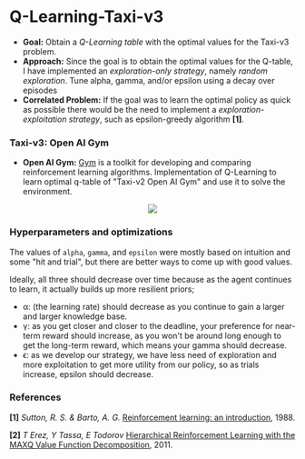 # Q-Learning-Taxi-v3

- **Goal:** Obtain a *Q-Learning table* with the optimal values for the Taxi-v3 problem.
- **Approach:** Since the goal is to obtain the optimal values for the Q-table, I have implemented an *exploration-only strategy*, namely *random exploration*. Tune alpha, gamma, and/or epsilon using a decay over episodes
- **Correlated Problem:** If the goal was to learn the optimal policy as quick as possible there would be the need to implement a *exploration-exploitation strategy*, such as epsilon-greedy algorithm **[1]**.

### Taxi-v3: Open AI Gym
- **Open AI Gym:** [Gym](https://gym.openai.com/) is a toolkit for developing and comparing reinforcement learning algorithms.
Implementation of Q-Learning to learn optimal q-table of "Taxi-v2 Open AI Gym" and use it to solve the environment.

<p align="center">
<img src ="https://qph.fs.quoracdn.net/main-qimg-efa34695528d52dcd06c55d5d9b46bef-c" />
</p>

### Hyperparameters and optimizations
The values of `alpha`, `gamma`, and `epsilon` were mostly based on intuition and some "hit and trial", but there are better ways to come up with good values.

Ideally, all three should decrease over time because as the agent continues to learn, it actually builds up more resilient priors;

- α: (the learning rate) should decrease as you continue to gain a larger and larger knowledge base.
- γ: as you get closer and closer to the deadline, your preference for near-term reward should increase, as you won't be around long enough to get the long-term reward, which means your gamma should decrease.
- ϵ: as we develop our strategy, we have less need of exploration and more exploitation to get more utility from our policy, so as trials increase, epsilon should decrease.

### References
**[1]** *Sutton, R. S. & Barto, A. G.* [Reinforcement learning: an introduction](http://web.stanford.edu/class/psych209/Readings/SuttonBartoIPRLBook2ndEd.pdf), 1988.

**[2]** *T Erez, Y Tassa, E Todorov* [Hierarchical Reinforcement Learning with the MAXQ Value Function Decomposition](https://dl.acm.org/citation.cfm?id=1622268), 2011.
